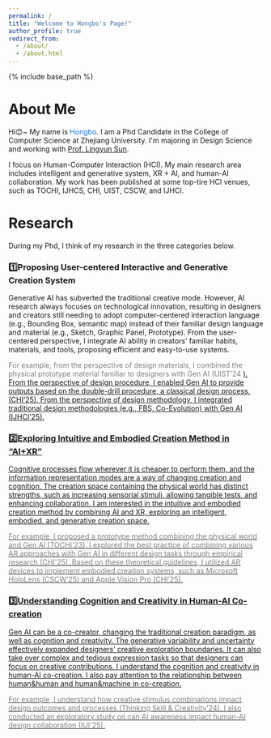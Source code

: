```yaml
---
permalink: /
title: "Welcome to Hongbo's Page!"
author_profile: true
redirect_from:
  - /about/
  - /about.html
---
```


{% include base_path %}

# About Me

Hi😊~ My name is <span style="color:#1a73e8">Hongbo</span>. I am a Phd Candidate in the College of Computer Science at Zhejiang University. I'm majoring in Design Science and working with [Prof. Lingyun Sun](https://scholar.google.com/citations?user=zzW8d-wAAAAJ&hl=en&oi=ao).
 <!-- at the [International Design Institude (IDI)](http://www.idi.zju.edu.cn) of Zhejiang University.  -->
 I focus on Human-Computer Interaction (HCI). My main research area includes intelligent and generative system, XR + AI, and human-AI collaboration. My work has been published at some top-tire HCI venues, such as TOCHI, IJHCS, CHI, UIST, CSCW, and IJHCI.


<!-- <div class="separate-section common-paragraph"></div> -->
<!-- 
# RESEARCH<a id="Education"></a>

<!-- I work on intuitive human-computer interaction & iteractive Human-AI co-creation. -->
<!-- 
**Intuitive Human-computer Interaction 👐**<br>
I explore natural and direct interaction modes, including gesture interaction, embodied interaction, and XR interaction. Aiming to improve the user experience, efficiency, and intuition through interaction mode innovation.

**Interactive Human-AI Co-creation 🤖**<br>
I explore the mechanism of Human-AI communication and cooperation. I focus on user-centered interacive AI system, investigating the role, cooperation mode, and contribution type of AI agent in co-creation process.

**Embodied & Generative System 👐 + 🤖**<br>
I also focuse on the combination of the two aforementioned directions. I integrate intuitive interaction with GenAI in creative work for efficiency enhancement and creativity support, such as "AR + GenAI" and "TUI + GenAI". -->
 <!-- --> 

<!-- 
**Zhejiang University**<br>
M.S. in Industrial Design Engineering, School of Software Technology<br>
Advisor: Lingyun Sun<br>
09/2022 - Present

**Zhejiang University**<br>
B.Eng in Industrial Design, College of Computer Science and Technology<br>
09/2018 - 06/2022 -->


# Research


During my Phd, I think of my research in the three categories below.


### 1️⃣Proposing User-centered Interactive and Generative Creation System


Generative AI has subverted the traditional creative mode. However, AI research always focuses on technological innovation, resulting in designers and creators still needing to adopt computer-centered interaction language (e.g., Bounding Box, semantic map) instead of their familiar design language and material (e.g., Sketch, Graphic Panel, Prototype). From the user-centered perspective, I integrate AI ability in creators’ familiar habits, materials, and tools, proposing efficient and easy-to-use systems.

<span style="color:grey">For example, from the perspective of design materials, I combined the physical prototype material familiar to designers with Gen AI (UIST’24 <a href="https://doi.org/10.1080/10447318.2022.2111051">). From the perspective of design procedure, I enabled Gen AI to provide outputs based on the double-drill procedure, a classical design process, (CHI’25). From the perspective of design methodology, I integrated traditional design methodologies (e.g., FBS, Co-Evolution) with Gen AI (IJHCI’25).</span>

<div class="separate-section common-paragraph"></div>

### 2️⃣Exploring Intuitive and Embodied Creation Method in “AI+XR” 

Cognitive processes flow wherever it is cheaper to perform them, and the information representation modes are a way of changing creation and cognition. The creation space containing the physical world has distinct strengths, such as increasing sensorial stimuli, allowing tangible tests, and enhancing collaboration. I am interested in the intuitive and embodied creation method by combining AI and XR, exploring an intelligent, embodied, and generative creation space.

<span style="color:grey">For example, I proposed a prototype method combining the physical world and Gen AI (TOCHI’23). I explored the best practice of combining various AR approaches with Gen AI in different design tasks through empirical research (CHI'25). Based on these theoretical guidelines, I utilized AR devices to implement embodied creation systems, such as Microsoft HoloLens (CSCW’25) and Apple Vision Pro (CHI’25).</span>


<div class="separate-section common-paragraph"></div>

### 3️⃣Understanding Cognition and Creativity in Human-AI Co-creation

Gen AI can be a co-creator, changing the traditional creation paradigm, as well as cognition and creativity. The generative variability and uncertainty effectively expanded designers’ creative exploration boundaries. It can also take over complex and tedious expression tasks so that designers can focus on creative contributions. I understand the cognition and creativity in human-AI co-creation. I also pay attention to the relationship between human&human and human&machine in co-creation.

<span style="color:grey">For example, I understand how creative stimulus combinations impact design outcomes and processes (Thinking Skill & Creativity’24). I also conducted an exploratory study on can AI awareness impact human-AI design collaboration (IUI'25).</span>


